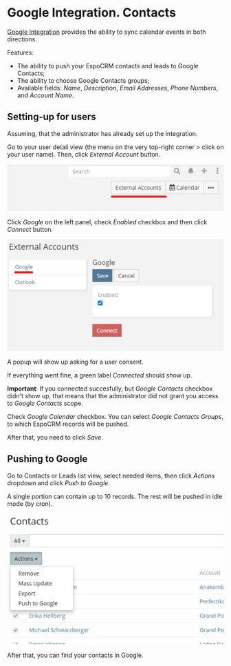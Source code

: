 # Google Integration. Contacts

[Google Integration](https://www.espocrm.com/extensions/google-integration) provides the ability to sync calendar events in both directions.

Features:

* The ability to push your EspoCRM contacts and leads to Google Contacts;
* The ability to choose Google Contacts groups;
* Available fields: *Name*, *Description*, *Email Addresses*, *Phone Numbers*, and *Account Name*.

## Setting-up for users

Assuming, that the administrator has already set up the integration.

Go to your user detail view (the menu on the very top-right corner > click on your user name). Then, click *External Account* button.

![External account button](../../_static/images/extensions/google-integration/external-account-button.png)

Click *Google* on the left panel, check *Enabled* checkbox and then click *Connect* button.

![Connect](../../_static/images/extensions/google-integration/connect.png)

A popup will show up asking for a user consent.

If everything went fine, a green label *Connected* should show up.

**Important**: If you connected succesfully, but *Google Contacts* checkbox didn't show up, that means that the administrator did not grant you access to *Google Contacts* scope.

Check *Google Calendar* checkbox. You can select *Google Contacts Groups*, to which EspoCRM records will be pushed.

After that, you need to click *Save*.

## Pushing to Google

Go to Contacts or Leads list view, select needed items, then click *Actions* dropdown and click *Push to Google*.

A single portion can contain up to 10 records. The rest will be pushed in idle mode (by cron).

![Push to Google](../../_static/images/extensions/google-integration/push-to-google.png)

After that, you can find your contacts in Google.
